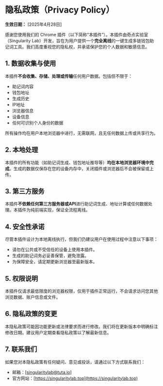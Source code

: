 # 隐私政策（Privacy Policy）

**生效日期：** [2025年4月28日]

感谢您使用我们的 Chrome 插件（以下简称“本插件”）。本插件由奇点实验室（Singularity Lab）开发，旨在为用户提供一个**完全离线**的一键生成多链钱包助记词工具。我们高度重视您的隐私权，并承诺保护您的个人数据和敏感信息。

## 1. 数据收集与使用

本插件**不会收集、存储、处理或传输**任何用户数据。包括但不限于：

- 助记词内容
- 钱包地址
- 生成历史
- IP地址
- 浏览器信息
- 设备信息
- 任何可识别个人身份的数据

所有操作均在用户本地浏览器中进行，无需联网，且无任何数据上传或共享行为。

## 2. 本地处理

本插件的所有功能（如助记词生成、钱包地址推导等）**均在本地浏览器环境中完成**。生成的数据仅保存在您的设备内存中，关闭插件或浏览器后不会被保留或上传。

## 3. 第三方服务

本插件**不依赖任何第三方服务器或API**进行助记词生成、地址计算或任何数据处理。本插件为纯前端实现，保证全流程离线。

## 4. 安全性承诺

尽管本插件设计为本地离线执行，但我们仍建议用户在使用过程中注意以下事项：

- 请勿在公共或不受信任的设备上使用本插件。
- 生成的助记词务必妥善保管，避免泄露。
- 为保障安全，请定期更新浏览器至最新版本。

## 5. 权限说明

本插件仅请求最低限度的浏览器权限，仅用于插件正常运行，不会请求访问您其他浏览数据、账户信息或文件。

## 6. 隐私政策的变更

本隐私政策可能因功能更新或法律要求而进行修改。我们将在更新版本中明确标注修改日期。建议用户定期查看隐私政策以了解最新信息。

## 7. 联系我们

如果您对本隐私政策有任何疑问、意见或投诉，请通过以下方式联系我们：

- 邮箱：[singularitylab@tuta.io]
- 官方网站：[https://singularitylab.top](https://singularitylab.top)
